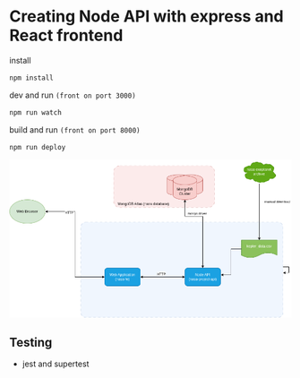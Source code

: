 # Creating  Node API with express and React frontend

install

```bash
npm install 
```

dev and run `(front on port 3000)`  

```bash
npm run watch
```

build and run `(front on port 8000)`  

```bash
npm run deploy
```

![Diagram](Nasa-Project-diagram-v2.png)

## Testing

* jest and supertest